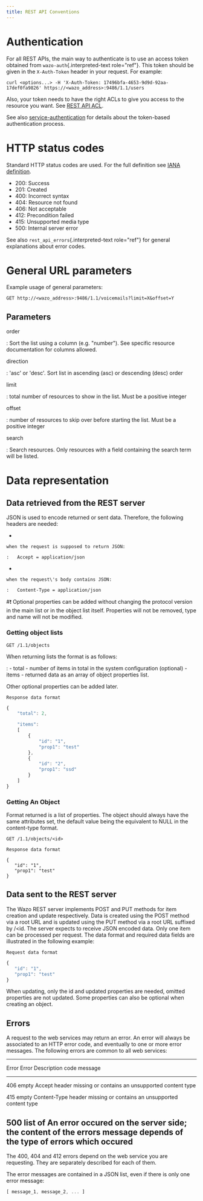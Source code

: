 ```yaml
---
title: REST API Conventions
---
```


Authentication
==============

For all REST APIs, the main way to authenticate is to use an access
token obtained from `wazo-auth`{.interpreted-text role="ref"}. This
token should be given in the `X-Auth-Token` header in your request. For
example:

    curl <options...> -H 'X-Auth-Token: 17496bfa-4653-9d9d-92aa-17def0fa9826' https://<wazo_address>:9486/1.1/users

Also, your token needs to have the right ACLs to give you access to the
resource you want. See [REST API ACL](/uc-doc/api_sdk/rest_api/acl).

See also [service-authentication](/uc-doc/system/service_authentication/service_authentication) for
details about the token-based authentication process.

HTTP status codes
=================

Standard HTTP status codes are used. For the full definition see [IANA
definition](http://www.iana.org/assignments/http-status-codes/http-status-codes.xml).

-   200: Success
-   201: Created
-   400: Incorrect syntax
-   404: Resource not found
-   406: Not acceptable
-   412: Precondition failed
-   415: Unsupported media type
-   500: Internal server error

See also `rest_api_errors`{.interpreted-text role="ref"} for general
explanations about error codes.

General URL parameters
======================

Example usage of general parameters:

    GET http://<wazo_address>:9486/1.1/voicemails?limit=X&offset=Y

Parameters
----------

order

:   Sort the list using a column (e.g. \"number\"). See specific
    resource documentation for columns allowed.

direction

:   \'asc\' or \'desc\'. Sort list in ascending (asc) or descending
    (desc) order

limit

:   total number of resources to show in the list. Must be a positive
    integer

offset

:   number of resources to skip over before starting the list. Must be a
    positive integer

search

:   Search resources. Only resources with a field containing the search
    term will be listed.

Data representation
===================

Data retrieved from the REST server
-----------------------------------

JSON is used to encode returned or sent data. Therefore, the following
headers are needed:

-

    when the request is supposed to return JSON:

    :   Accept = application/json

-

    when the request\'s body contains JSON:

    :   Content-Type = application/json

#:exclamation: Optional properties can be added without changing the protocol version
in the main list or in the object list itself. Properties will not be
removed, type and name will not be modified.

### Getting object lists

`GET /1.1/objects`

When returning lists the format is as follows:

:   -   total - number of items in total in the system configuration
        (optional)
    -   items - returned data as an array of object properties list.

Other optional properties can be added later.

`Response data format`

```Javascript
{
    "total": 2,

    "items":
    [
        {
            "id": "1",
            "prop1": "test"
        },
        {
            "id": "2",
            "prop1": "ssd"
        }
    ]
}
```

### Getting An Object

Format returned is a list of properties. The object should always have
the same attributes set, the default value being the equivalent to NULL
in the content-type format.

`GET /1.1/objects/<id>`

`Response data format`

``` {.sourceCode .javascript}
{
   "id": "1",
   "prop1": "test"
}
```

Data sent to the REST server
----------------------------

The Wazo REST server implements POST and PUT methods for item creation
and update respectively. Data is created using the POST method via a
root URL and is updated using the PUT method via a root URL suffixed by
/\<id. The server expects to receive JSON encoded data. Only one item
can be processed per request. The data format and required data fields
are illustrated in the following example:

`Request data format`

```Javascript
{
   "id": "1",
   "prop1": "test"
}
```

When updating, only the id and updated properties are needed, omitted
properties are not updated. Some properties can also be optional when
creating an object.

Errors
------

A request to the web services may return an error. An error will always
be associated to an HTTP error code, and eventually to one or more error
messages. The following errors are common to all web services:

  -------------------------------------------------------------------------
  Error   Error     Description
  code    message
  ------- --------- -------------------------------------------------------
  406     empty     Accept header missing or contains an unsupported
                    content type

  415     empty     Content-Type header missing or contains an unsupported
                    content type

  500     list of   An error occured on the server side; the content of the
          errors    message depends of the type of errors which occured
  -------------------------------------------------------------------------

The 400, 404 and 412 errors depend on the web service you are
requesting. They are separately described for each of them.

The error messages are contained in a JSON list, even if there is only
one error message:

```Javascript
[ message_1, message_2, ... ]
```
